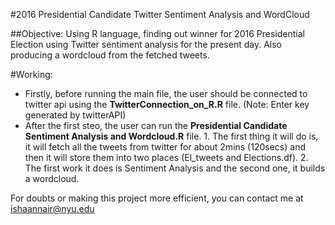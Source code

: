 #2016 Presidential Candidate Twitter Sentiment Analysis and WordCloud

##Objective:
Using R language, finding out winner for 2016 Presidential Election using Twitter sentiment analysis for the present day. Also producing a wordcloud from the fetched tweets.

#Working:
<ul>
<li>Firstly, before running the main file, the user should be connected to twitter api using the <strong>TwitterConnection_on_R.R</strong> file. (Note: Enter key generated by twitterAPI)
<li>After the first steo, the user can run the <strong>Presidential Candidate Sentiment Analysis and Wordcloud.R</strong> file.
	1. The first thing it will do is, it will fetch all the tweets from twitter for about 2mins (120secs) and then it will store them into two places (El_tweets and Elections.df).
	2. The first work it does is Sentiment Analysis and the second one, it builds a wordcloud.
</ul>





For doubts or making this project more efficient, you can contact me at ishaannair@nyu.edu